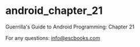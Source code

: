 # android_chapter_21
Guerrilla's Guide to Android Programming: Chapter 21

For any questions: info@escbooks.com
